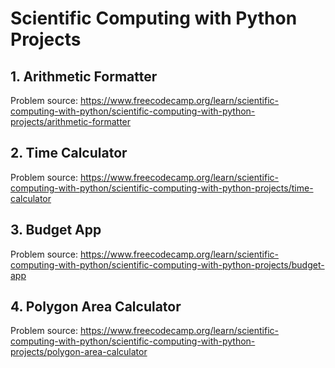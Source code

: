 # Scientific Computing with Python Projects

## 1. Arithmetic Formatter
Problem source: https://www.freecodecamp.org/learn/scientific-computing-with-python/scientific-computing-with-python-projects/arithmetic-formatter

## 2. Time Calculator
Problem source: https://www.freecodecamp.org/learn/scientific-computing-with-python/scientific-computing-with-python-projects/time-calculator

## 3. Budget App
Problem source: https://www.freecodecamp.org/learn/scientific-computing-with-python/scientific-computing-with-python-projects/budget-app

## 4. Polygon Area Calculator
Problem source: https://www.freecodecamp.org/learn/scientific-computing-with-python/scientific-computing-with-python-projects/polygon-area-calculator
